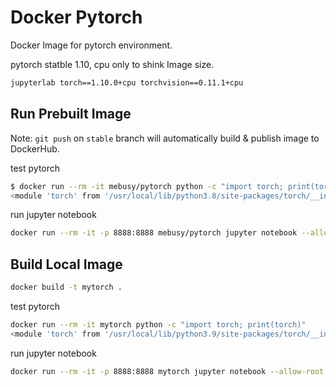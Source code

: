 
# Docker Pytorch

Docker Image for pytorch environment.  

pytorch statble 1.10, cpu only to shink Image size.




```bash
jupyterlab torch==1.10.0+cpu torchvision==0.11.1+cpu
```


## Run Prebuilt Image


Note: `git push` on `stable` branch will automatically build & publish image to DockerHub.


test pytorch

```bash
$ docker run --rm -it mebusy/pytorch python -c "import torch; print(torch)"
<module 'torch' from '/usr/local/lib/python3.8/site-packages/torch/__init__.py'>
```


run jupyter notebook

```bash
docker run --rm -it -p 8888:8888 mebusy/pytorch jupyter notebook --allow-root --ip 0.0.0.0 --no-browser
```


## Build Local Image

```bash
docker build -t mytorch .
```

test pytorch


```bash
docker run --rm -it mytorch python -c "import torch; print(torch)"
<module 'torch' from '/usr/local/lib/python3.9/site-packages/torch/__init__.py'>
```

run jupyter notebook

```bash
docker run --rm -it -p 8888:8888 mytorch jupyter notebook --allow-root --ip 0.0.0.0 --no-browser
```



